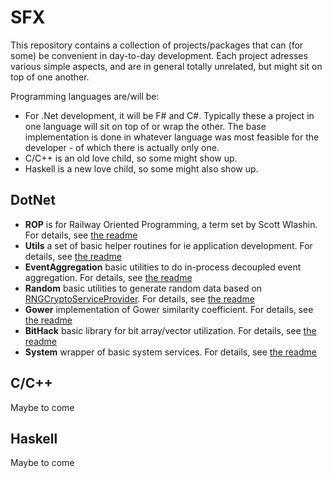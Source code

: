 # SFX

This repository contains a collection of projects/packages that can (for some) be convenient in day-to-day development. Each project adresses various simple aspects, and are in general totally unrelated, but might sit on top of one another. 

Programming languages are/will be:

* For .Net development, it will be F# and C#. Typically these a project in one language will sit on top of or wrap the other. The base implementation is done in whatever language was most feasible for the developer - of which there is actually only one.
* C/C++ is an old love child, so some might show up.
* Haskell is a new love child, so some might also show up.

## DotNet

* **ROP** is for Railway Oriented Programming, a term set by Scott Wlashin. For details, see [the readme](doc/DotNet/README.ROP.md)
* **Utils** a set of basic helper routines for ie application development. For details, see [the readme](doc/DotNet/README.Utils.md)
* **EventAggregation** basic utilities to do in-process decoupled event aggregation. For details, see [the readme](doc/DotNet/README.EventAggregation.md)
* **Random** basic utilities to generate random data based on [RNGCryptoServiceProvider](https://referencesource.microsoft.com/#mscorlib/system/security/cryptography/rngcryptoserviceprovider.cs,d525bf7d9ca1d38a). For details, see [the readme](doc/DotNet/README.Random.md)
* **Gower** implementation of Gower similarity coefficient. For details, see [the readme](doc/DotNet/README.Gower.md)
* **BitHack** basic library for bit array/vector utilization. For details, see [the readme](doc/DotNet/README.BitHack.md)
* **System** wrapper of basic system services. For details, see [the readme](doc/DotNet/README.System.md)

## C/C++

Maybe to come

## Haskell

Maybe to come
